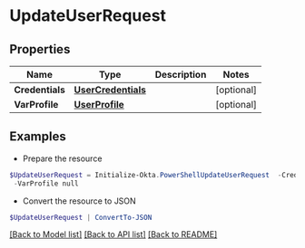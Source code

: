 # UpdateUserRequest
## Properties

Name | Type | Description | Notes
------------ | ------------- | ------------- | -------------
**Credentials** | [**UserCredentials**](UserCredentials.md) |  | [optional] 
**VarProfile** | [**UserProfile**](UserProfile.md) |  | [optional] 

## Examples

- Prepare the resource
```powershell
$UpdateUserRequest = Initialize-Okta.PowerShellUpdateUserRequest  -Credentials null `
 -VarProfile null
```

- Convert the resource to JSON
```powershell
$UpdateUserRequest | ConvertTo-JSON
```

[[Back to Model list]](../README.md#documentation-for-models) [[Back to API list]](../README.md#documentation-for-api-endpoints) [[Back to README]](../README.md)

